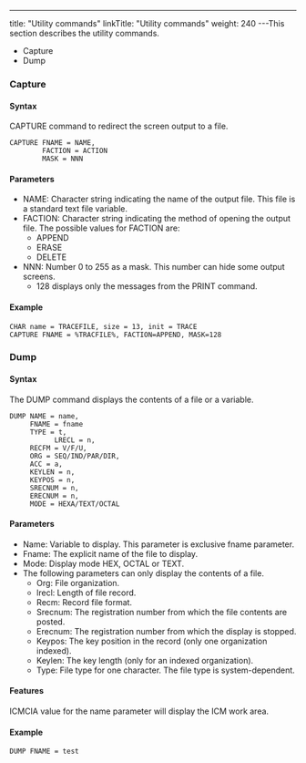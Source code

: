 ---
title: "Utility commands"
linkTitle: "Utility commands"
weight: 240
---This section describes the utility commands.

* Capture
* Dump

### Capture

#### Syntax

CAPTURE command to redirect the screen output to a file.

```
CAPTURE FNAME = NAME,
        FACTION = ACTION
        MASK = NNN
```

#### Parameters

* NAME: Character string indicating the name of the output file. This file is a standard text file variable.
* FACTION: Character string indicating the method of opening the output file. The possible values ​​for FACTION are:
    *   APPEND
    *   ERASE
    *   DELETE
* NNN: Number 0 to 255 as a mask. This number can hide some output screens.
    *   128 displays only the messages from the PRINT command.

#### Example

```
CHAR name = TRACEFILE, size = 13, init = TRACE
CAPTURE FNAME = %TRACFILE%, FACTION=APPEND, MASK=128
```

### Dump

#### Syntax

The DUMP command displays the contents of a file or a variable.

```
DUMP NAME = name,
     FNAME = fname
     TYPE = t,
           LRECL = n,
     RECFM = V/F/U,
     ORG = SEQ/IND/PAR/DIR,
     ACC = a,
     KEYLEN = n,
     KEYPOS = n,
     SRECNUM = n,
     ERECNUM = n,
     MODE = HEXA/TEXT/OCTAL
```

#### Parameters

* Name: Variable to display. This parameter is exclusive fname parameter.
* Fname: The explicit name of the file to display.
* Mode: Display mode HEX, OCTAL or TEXT.
* The following parameters can only display the contents of a file.
    *   Org: File organization.
    *   lrecl: Length of file record.
    *   Recm: Record file format.
    *   Srecnum: The registration number from which the file contents are posted.
    *   Erecnum: The registration number from which the display is stopped.
    *   Keypos: The key position in the record (only one organization indexed).
    *   Keylen: The key length (only for an indexed organization).
    *   Type: File type for one character. The file type is system-dependent.

#### Features

ICMCIA value for the name parameter will display the ​​ICM work area.

#### Example

```
DUMP FNAME = test
```
